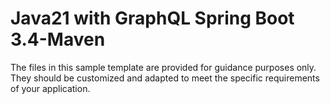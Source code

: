 # Java21 with GraphQL Spring Boot 3.4-Maven
The files in this sample template are provided for guidance purposes only. They should be customized and adapted to meet the specific requirements of your application.

